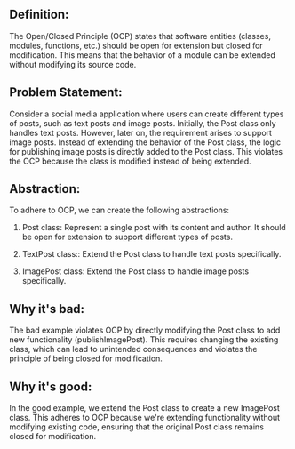 ## Definition:
The Open/Closed Principle (OCP) states that software entities (classes, modules, functions, etc.) should be open for extension but closed for modification. This means that the behavior of a module can be extended without modifying its source code.

## Problem Statement:
Consider a social media application where users can create different types of posts, such as text posts and image posts. Initially, the Post class only handles text posts. However, later on, the requirement arises to support image posts. Instead of extending the behavior of the Post class, the logic for publishing image posts is directly added to the Post class. This violates the OCP because the class is modified instead of being extended.

## Abstraction:
To adhere to OCP, we can create the following abstractions:

1. Post class:  Represent a single post with its content and author. It should be open for extension to support different types of posts.

2. TextPost class:: Extend the Post class to handle text posts specifically.

3. ImagePost class: Extend the Post class to handle image posts specifically.


## Why it's bad: 
The bad example violates OCP by directly modifying the Post class to add new functionality (publishImagePost). This requires changing the existing class, which can lead to unintended consequences and violates the principle of being closed for modification.

## Why it's good: 
In the good example, we extend the Post class to create a new ImagePost class. This adheres to OCP because we're extending functionality without modifying existing code, ensuring that the original Post class remains closed for modification.